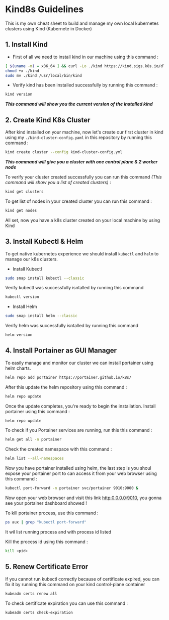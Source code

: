 
# Kind8s Guidelines

This is my own cheat sheet to build and manage my own local kubernetes clusters using Kind (Kubernete in Docker) 


## 1. Install Kind

- First of all we need to install kind in our machine using this command :
```bash
[ $(uname -m) = x86_64 ] && curl -Lo ./kind https://kind.sigs.k8s.io/dl/v0.25.0/kind-linux-amd64
chmod +x ./kind
sudo mv ./kind /usr/local/bin/kind
```

- Verify kind has been installed successfully by running this command :
```bash
kind version
```
***This command will show you the current version of the installed kind***

## 2. Create Kind K8s Cluster
After kind installed on your machine, now let's create our first cluster in kind using my `./kind-cluster-config.yaml` in this repository by running this command :
```bash
kind create cluster --config kind-cluster-config.yml
```
***This command will give you a cluster with one control plane & 2 worker node***

To verify your cluster created successfully you can run this command *(This command will show you a list of created clusters)* :
```bash
kind get clusters
```

To get list of nodes in your created cluster you can run this command :
```bash
kind get nodes
```
All set, now you have a k8s cluster created on your local machine by using Kind

## 3. Install Kubectl & Helm
To get native kubernetes experience we should install `kubectl` and `helm` to manage our k8s clusters.

- Install Kubectl
```bash
sudo snap install kubectl --classic
```
Verify kubectl was successfully isntalled by running this command 
```bash
kubectl version
```

- Install Helm
```bash
sudo snap install helm --classic
```
Verify helm was successfully isntalled by running this command 
```bash
helm version
```

## 4. Install Portainer as GUI Manager
To easily manage and monitor our cluster we can install portainer using helm charts.
```bash
helm repo add portainer https://portainer.github.io/k8s/
```
After this update the helm repository using this command :
```bash
helm repo update
```
Once the update completes, you're ready to begin the installation. Install portainer using this command :
```bash
helm repo update
```

To check if you Portainer services are running, run this this command :
```bash
helm get all -n portainer
```

Check the created namespace with this command : 
```bash
helm list --all-namespaces
```

Now you have portainer installed using helm, the last step is you shoul expose your portainer port to can access it from your web browser using this command :
```bash
kubectl port-forward -n portainer svc/portainer 9010:9000 &
```

Now open your web browser and visit this link [http:0.0.0.0:9010](http:0.0.0.0:9010), you gonna see your portainer dashboard showed !

To kill portainer process, use this command :
```bash
ps aux | grep "kubectl port-forward"
```
It wil list running process and with process id listed

Kill the process id using this command :
```bash
kill <pid>
```

## 5. Renew Certificate Error

If you cannot run kubectl correctly because of certificate expired, you can fix it by running this command on your kind control-plane container
```bash
kubeadm certs renew all
```

To check certificate expiration you can use this command : 
```bash
kubeadm certs check-expiration
```